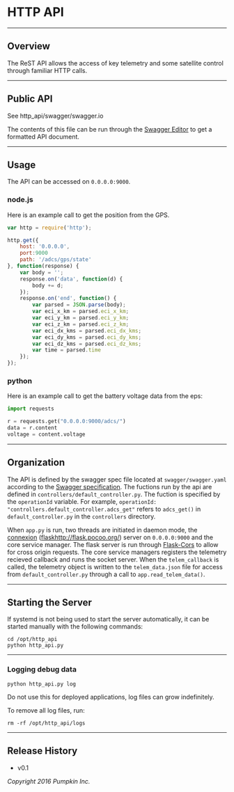 # HTTP API

----
## Overview

The ReST API allows the access of key telemetry and some satellite control through familiar HTTP calls.

----
## Public API

See http_api/swagger/swagger.io

The contents of this file can be run through the [Swagger Editor](http://editor.swagger.io/#/)
to get a formatted API document.

----
## Usage

The API can be accessed on `0.0.0.0:9000`.

### node.js

Here is an example call to get the position from the GPS. 

```javascript
var http = require('http');

http.get({
    host: '0.0.0.0',
    port:9000
    path: '/adcs/gps/state'
}, function(response) {
    var body = '';
    response.on('data', function(d) {
        body += d;
    });
    response.on('end', function() {
        var parsed = JSON.parse(body);
        var eci_x_km = parsed.eci_x_km;
        var eci_y_km = parsed.eci_y_km;
        var eci_z_km = parsed.eci_z_km;
        var eci_dx_kms = parsed.eci_dx_kms;
        var eci_dy_kms = parsed.eci_dy_kms;
        var eci_dz_kms = parsed.eci_dz_kms;
        var time = parsed.time
    });
});
```


### python

Here is an example call to get the battery voltage data from the eps:

```python
import requests

r = requests.get("0.0.0.0:9000/adcs/")
data = r.content
voltage = content.voltage
```

----

## Organization

The API is defined by the swagger spec file located at `swagger/swagger.yaml` according to the [Swagger specification](http://swagger.io). The fuctions run by the api are defined in `controllers/default_controller.py`. The fuction is specified by the `operationId` variable. For example, `operationId: "controllers.default_controller.adcs_get"` refers to `adcs_get()` in `default_controller.py` in the `controllers` directory.

When `app.py` is run, two threads are initiated in daemon mode, the [connexion](https://pypi.python.org/pypi/connexion) ([flask]()http://flask.pocoo.org/) server on `0.0.0.0:9000` and the core service manager. The flask server is run through [Flask-Cors](https://pypi.python.org/pypi/Flask-Cors) to allow for cross origin requests. The core service managers registers the telemetry recieved callback and runs the socket server. When the `telem_callback` is called, the telemetry object is written to the `telem_data.json` file for access from `default_controller.py` through a call to `app.read_telem_data()`.

---

## Starting the Server

If systemd is not being used to start the server automatically, it can be started manually with the following commands:
```
cd /opt/http_api
python http_api.py
```

---

### Logging debug data

```
python http_api.py log
```

Do not use this for deployed applications, log files can grow indefinitely.

To remove all log files, run:

```
rm -rf /opt/http_api/logs
```

---

## Release History
* v0.1

*Copyright 2016 Pumpkin Inc.*
